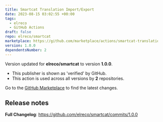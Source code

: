 ```yaml
---
title: Smartcat Translation Import/Export
date: 2023-08-15 03:02:55 +00:00
tags:
  - elreco
  - GitHub Actions
draft: false
repo: elreco/smartcat
marketplace: https://github.com/marketplace/actions/smartcat-translation-import-export
version: 1.0.0
dependentsNumber: 2
---
```



Version updated for **elreco/smartcat** to version **1.0.0**.
- This publisher is shown as 'verified' by GitHub.
- This action is used across all versions by **2** repositories.

Go to the [GitHub Marketplace](https://github.com/marketplace/actions/smartcat-translation-import-export) to find the latest changes.

## Release notes

**Full Changelog**: https://github.com/elreco/smartcat/commits/1.0.0
